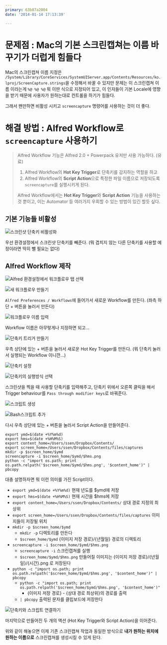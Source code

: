 ```yaml
---
primary: 63b87a2004
date: '2014-01-14 17:13:39'

---
```


# 문제점 : Mac의 기본 스크린캡쳐는 이름 바꾸기가 더럽게 힘들다

Mac의 스크린캡쳐 이름 지정은 `/System/Library/CoreServices/SystemUIServer.app/Contents/Resources/ko.lproj/ScreenCapture.strings`을 수정해서 바꿀 수 있지만 문제는 이 스크린캡쳐 이름 이라는게 `%@ %@ %@` 뭐 이딴 식으로 지정되어 있고, 이 인자들이 기본 Locale에 영향을 받기 때문에 사용자가 원하는대로 컨트롤을 하기가 힘들다.

그래서 왠만하면 비활성 시키고 `screencapture` 명령어를 사용하는 것이 더 좋다.

# 해결 방법 : Alfred Workflow로 `screencapture` 사용하기

> Alfred Workflow 기능은 Alfred 2.0 + Powerpack 유저만 사용 가능하다. (유료) 
>
> 1. Alfred Workflow의 **Hot Key Trigger**로 단축키를 감지하는 역할을 하고
> 1. Alfred Workflow의 **Script Action**으로 특정한 파일 이름으로 저장되도록 `screencapture`를 실행시키게 된다.
> 
> Alfred Workflow에서는 **Hot Key Trigger**와 **Script Action** 기능을 사용하는 것 뿐이고, 이는 Automator 등 여러가지 우회할 수 있는 방법이 있긴 할듯 싶다.

## 기본 기능들 비활성 

![스크린샷 단축키 비활성화][disable-screencapture-hotkey]

우선 환경설정에서 스크린샷 단축키를 빼준다. (뭐 겹치지 않는 다른 단축키를 사용할 예정이라면 딱히 뺄 필요는 없다)

## Alfred Workflow 제작

![Alfred 환경설정에서 워크플로우 탭 선택][alfred-preferences-workflows]

![새 워크플로우 만들기][make-new-blank-workflow]

`Alfred Preferences / Workflows`에 들어가서 새로운 Workflow를 만든다. (좌측 하단 + 버튼을 눌러서 만든다)

![워크플로우 이름 입력][workflow-name]

Workflow 이름은 아무렇게나 지정하면 되고...

![단축키 트리거 만들기][add-hotkey]

우측 상단에 있는 + 버튼을 눌러서 새로운 Hot Key Trigger를 만든다. (뭐 단축키 눌러서 실행되는 Workflow 이니깐...)

![단축키 설정][set-hotkey]

![단축키의 실행방식 선택][change-hotkey-type]

스크린샷을 찍을 때 사용할 단축키를 입력해주고, 단축키 위에서 오른쪽 클릭을 해서 Trigger behaviour를 `Pass through modifier keys`로 바꿔준다.

![스크립트 생성][add-run-script]

![Bash스크립트 추가][set-bash-script]

다시 우측 상단에 있는 + 버튼을 눌러서 Script Action을 만들어준다.

	export ymd=$(date +%Y%m%d)
	export hms=$(date +%H%M%S)
	export content_home=/Users/ssen/Dropbox/Contents/
	export screen_home=/Users/ssen/Dropbox/Contents/files/captures
	mkdir -p $screen_home/$ymd
	screencapture -i $screen_home/$ymd/$hms.png
	python -c "import os.path; print os.path.relpath('$screen_home/$ymd/$hms.png', '$content_home')" | pbcopy

대충 설명하자면 뭐 이런 의미를 가진 Script이다.

- `export ymd=$(date +%Y%m%d)` 현재 년도를 $ymd에 저장
- `export hms=$(date +%H%M%S)` 현재 시간을 $hms에 저장
- `export content_home=/Users/ssen/Dropbox/Contents/` 상대 경로 지정의 최상위
- `export screen_home=/Users/ssen/Dropbox/Contents/files/captures` 이미지들이 저장될 위치
- `mkdir -p $screen_home/$ymd` 
	- `mkdir -p` 디렉토리를 만든다
	- `$screen_home/$ymd` {이미지 저장 경로}/{년월일} 경로의 디렉토리
- `screencapture -i $screen_home/$ymd/$hms.png`
	- `screencapture -i` 스크린캡쳐를 실행
	- `$screen_home/$ymd/$hms.png` 만들어질 이미지는 {이미지 저장 경로}/{년월일}/{시간}.png 로 저장된다
- `python -c "import os.path; print os.path.relpath('$screen_home/$ymd/$hms.png', '$content_home')" | pbcopy`
	- `python -c "import os.path; print os.path.relpath('$screen_home/$ymd/$hms.png', '$content_home')"` 
		- {이미지 저장 경로} - {상대 경로 최상위}의 경로를 출력
	- `| pbcopy` 출력된 문자를 클립보드에 저장한다

![단축키와 스크립트 연결하기][wire-hotkey-and-script]

마지막으로 만들어진 두 개의 액션 (Hot Key Trigger와 Script Action)을 이어준다.

위와 같이 해놓으면 이제 기존 스크린캡쳐 작업과 동일한 방식으로 **내가 원하는 위치에 원하는 이름으로** 스크린캡쳐를 생성시킬 수 있게 된다.


[disable-screencapture-hotkey]: ../../../files/captures/20130927/081034.png
[alfred-preferences-workflows]: ../../../files/captures/20130927/080135.png
[make-new-blank-workflow]: ../../../files/captures/20130927/080157.png
[workflow-name]: ../../../files/captures/20130927/080213.png
[add-hotkey]: ../../../files/captures/20130927/080249.png
[set-hotkey]: ../../../files/captures/20130927/080303.png
[change-hotkey-type]: ../../../files/captures/20130927/080321.png
[add-run-script]: ../../../files/captures/20130927/080341.png
[set-bash-script]: ../../../files/captures/20130927/080425.png
[wire-hotkey-and-script]: ../../../files/captures/20130927/080509.png